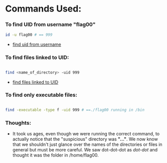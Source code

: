 # Commands Used:

### To find UID from username "flag00"

```bash
id -u flag00 # == 999
```
- [find uid from username](https://kb.iu.edu/d/adwf)

### To find files linked to UID:

```bash

find <name_of_directory> -uid 999

```

- [find files linked to UID](https://www.unixtutorial.org/find-files-which-belong-to-a-user-or-unix-group/)

### To find only executable files:

```bash

find -executable -type f -uid 999 # ==./flag00 running in /bin

```

### Thoughts:

- It took us ages, even though we were running the correct command, to actually notice that the "suspicious" directory was **"..."**. We now know that we shouldn't just glance over the names of the directories or files in general but must be more careful. We saw dot-dot-dot as _dot-dot_ and thought it was the folder in /home/flag00.
